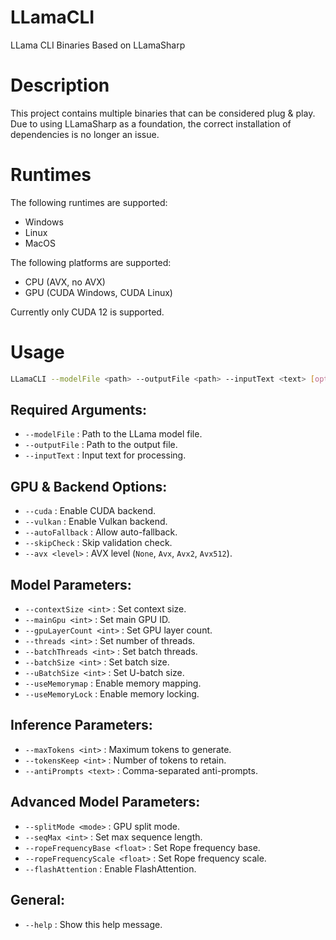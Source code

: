 # LLamaCLI
LLama CLI Binaries Based on LLamaSharp

# Description
This project contains multiple binaries that can be considered plug & play. Due to using LLamaSharp as a foundation, the correct installation of dependencies is no longer an issue.

# Runtimes
The following runtimes are supported:
- Windows
- Linux
- MacOS

The following platforms are supported:
- CPU (AVX, no AVX)
- GPU (CUDA Windows, CUDA Linux)

Currently only CUDA 12 is supported.

# Usage
```sh
LLamaCLI --modelFile <path> --outputFile <path> --inputText <text> [options]
```
## Required Arguments:
- `--modelFile` : Path to the LLama model file.
- `--outputFile` : Path to the output file.
- `--inputText` : Input text for processing.

## GPU & Backend Options:
- `--cuda` : Enable CUDA backend.
- `--vulkan` : Enable Vulkan backend.
- `--autoFallback` : Allow auto-fallback.
- `--skipCheck` : Skip validation check.
- `--avx <level>` : AVX level (`None`, `Avx`, `Avx2`, `Avx512`).

## Model Parameters:
- `--contextSize <int>` : Set context size.
- `--mainGpu <int>` : Set main GPU ID.
- `--gpuLayerCount <int>` : Set GPU layer count.
- `--threads <int>` : Set number of threads.
- `--batchThreads <int>` : Set batch threads.
- `--batchSize <int>` : Set batch size.
- `--uBatchSize <int>` : Set U-batch size.
- `--useMemorymap` : Enable memory mapping.
- `--useMemoryLock` : Enable memory locking.

## Inference Parameters:
- `--maxTokens <int>` : Maximum tokens to generate.
- `--tokensKeep <int>` : Number of tokens to retain.
- `--antiPrompts <text>` : Comma-separated anti-prompts.

## Advanced Model Parameters:
- `--splitMode <mode>` : GPU split mode.
- `--seqMax <int>` : Set max sequence length.
- `--ropeFrequencyBase <float>` : Set Rope frequency base.
- `--ropeFrequencyScale <float>` : Set Rope frequency scale.
- `--flashAttention` : Enable FlashAttention.

## General:
- `--help` : Show this help message.

